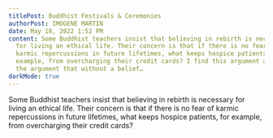 ```yaml
---
titlePost: Buddhist Festivals & Ceremonies
authorPost: IMOGENE MARTIN
date: May 18, 2022 1:52 PM
content: Some Buddhist teachers insist that believing in rebirth is necessary
  for living an ethical life. Their concern is that if there is no fear of
  karmic repercussions in future lifetimes, what keeps hospice patients, for
  example, from overcharging their credit cards? I find this argument as sad as
  the argument that without a belief…
darkMode: true
---
```

Some Buddhist teachers insist that believing in rebirth is necessary for living an ethical life. Their concern is that if there is no fear of karmic repercussions in future lifetimes, what keeps hospice patients, for example, from overcharging their credit cards?